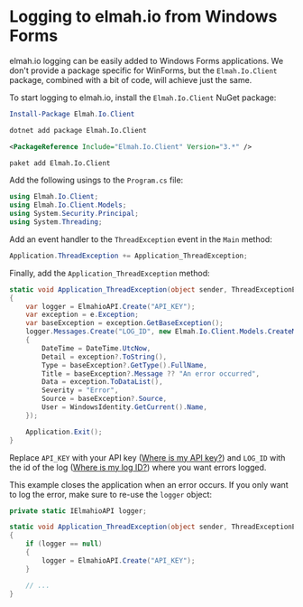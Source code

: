 # Logging to elmah.io from Windows Forms

elmah.io logging can be easily added to Windows Forms applications. We don't provide a package specific for WinForms, but the `Elmah.Io.Client` package, combined with a bit of code, will achieve just the same.

To start logging to elmah.io, install the `Elmah.Io.Client` NuGet package:

```powershell fct_label="Package Manager"
Install-Package Elmah.Io.Client
```
```cmd fct_label=".NET CLI"
dotnet add package Elmah.Io.Client
```
```xml fct_label="PackageReference"
<PackageReference Include="Elmah.Io.Client" Version="3.*" />
```
```xml fct_label="Paket CLI"
paket add Elmah.Io.Client
```

Add the following usings to the `Program.cs` file:

```csharp
using Elmah.Io.Client;
using Elmah.Io.Client.Models;
using System.Security.Principal;
using System.Threading;
```

Add an event handler to the `ThreadException` event in the `Main` method:

```csharp
Application.ThreadException += Application_ThreadException;
```

Finally, add the `Application_ThreadException` method:

```csharp
static void Application_ThreadException(object sender, ThreadExceptionEventArgs e)
{
    var logger = ElmahioAPI.Create("API_KEY");
    var exception = e.Exception;
    var baseException = exception.GetBaseException();
    logger.Messages.Create("LOG_ID", new Elmah.Io.Client.Models.CreateMessage
    {
        DateTime = DateTime.UtcNow,
        Detail = exception?.ToString(),
        Type = baseException?.GetType().FullName,
        Title = baseException?.Message ?? "An error occurred",
        Data = exception.ToDataList(),
        Severity = "Error",
        Source = baseException?.Source,
        User = WindowsIdentity.GetCurrent().Name,
    });

    Application.Exit();
}
```

Replace `API_KEY` with your API key ([Where is my API key?](https://docs.elmah.io/where-is-my-api-key/)) and `LOG_ID` with the id of the log ([Where is my log ID?](https://docs.elmah.io/where-is-my-log-id/)) where you want errors logged.

This example closes the application when an error occurs. If you only want to log the error, make sure to re-use the `logger` object:

```csharp
private static IElmahioAPI logger;

static void Application_ThreadException(object sender, ThreadExceptionEventArgs e)
{
    if (logger == null)
    {
        logger = ElmahioAPI.Create("API_KEY");
    }

    // ...
}
```